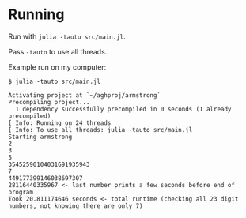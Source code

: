 # Running
Run with ```julia -tauto src/main.jl```.

Pass ```-tauto``` to use all threads.

Example run on my computer:
```
$ julia -tauto src/main.jl

Activating project at `~/aghproj/armstrong`
Precompiling project...
  1 dependency successfully precompiled in 0 seconds (1 already precompiled)
[ Info: Running on 24 threads
[ Info: To use all threads: julia -tauto src/main.jl
Starting armstrong
2
3
5
35452590104031691935943
7
449177399146038697307
28116440335967 <- last number prints a few seconds before end of program
Took 20.811174646 seconds <- total runtime (checking all 23 digit numbers, not knowing there are only 7)

```
